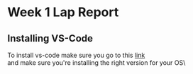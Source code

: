 # Week 1 Lap Report

## Installing VS-Code

To install vs-code make sure you go to this [link](https://code.visualstudio.com/download)\
and make sure you're installing the right version for your OS\


